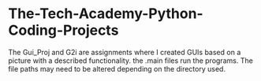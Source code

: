 # The-Tech-Academy-Python-Coding-Projects


The Gui_Proj and G2i are assignments where I created GUIs based on a picture with a described functionality. the .main files run the programs. 
The file paths may need to be altered depending on the directory used.
